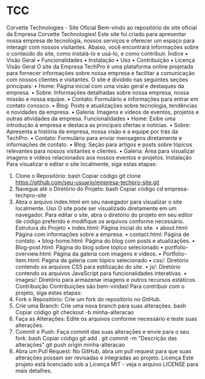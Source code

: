# TCC
Corvette Technologies - Site Oficial
Bem-vindo ao repositório do site oficial da Empresa Corvette Technologies! Este site foi criado para apresentar nossa empresa de tecnologia, nossos serviços e oferecer um espaço para interagir com nossos visitantes. Abaixo, você encontrará informações sobre o conteúdo do site, como instalá-lo e usá-lo, e como contribuir.
Índice
•	Visão Geral
•	Funcionalidades
•	Instalação
•	Uso
•	Contribuição
•	Licença
Visão Geral
O site da Empresa TechPro é uma plataforma online projetada para fornecer informações sobre nossa empresa e facilitar a comunicação com nossos clientes e visitantes. O site é dividido nas seguintes seções principais:
•	Home: Página inicial com uma visão geral e destaques da empresa.
•	Sobre: Informações detalhadas sobre nossa empresa, nossa missão e nossa equipe.
•	Contato: Formulário e informações para entrar em contato conosco.
•	Blog: Posts e atualizações sobre tecnologia, tendências e novidades da empresa.
•	Galeria: Imagens e vídeos de eventos, projetos e outras atividades da empresa.
Funcionalidades
•	Home: Exibe uma introdução à empresa e destaca as principais ofertas e notícias.
•	Sobre: Apresenta a história da empresa, nossa visão e a equipe por trás da TechPro.
•	Contato: Formulário para enviar mensagens diretamente e informações de contato.
•	Blog: Seção para artigos e posts sobre tópicos relevantes para nossos visitantes e clientes.
•	Galeria: Área para visualizar imagens e vídeos relacionados aos nossos eventos e projetos.
Instalação
Para visualizar e editar o site localmente, siga estas etapas:
1.	Clone o Repositório:
bash
Copiar código
git clone https://github.com/seu-usuario/empresa-techpro-site.git
2.	Navegue até o Diretório do Projeto:
bash
Copiar código
cd empresa-techpro-site
3.	Abra o arquivo index.html em seu navegador para visualizar o site localmente.
Uso
O site pode ser visualizado diretamente em um navegador. Para editar o site, abra o diretório do projeto em seu editor de código preferido e modifique os arquivos conforme necessário.
Estrutura do Projeto
•	index.html: Página inicial do site.
•	about.html: Página com informações sobre a empresa.
•	contact.html: Página de contato.
•	blog-home.html: Página do blog com posts e atualizações.
•	Blog-post.html: Página do blog sobre tópico selecionado
•	portfolio-overview.html: Página da galeria com imagens e vídeos.
•	Portfolio-item.html: Pagina da galeria com tópico selecionado
•	css/: Diretório contendo os arquivos CSS para estilização do site.
•	js/: Diretório contendo os arquivos JavaScript para funcionalidades interativas.
•	images/: Diretório para armazenar imagens e outros recursos estáticos.
Contribuição
Contribuições são bem-vindas! Para contribuir com o projeto, siga estas etapas:
1.	Fork o Repositório: Crie um fork do repositório no GitHub.
2.	Crie uma Branch: Crie uma nova branch para suas alterações.
bash
Copiar código
git checkout -b minha-alteracao
3.	Faça as Alterações: Edite os arquivos conforme necessário e teste suas alterações.
4.	Commit e Push: Faça commit das suas alterações e envie para o seu fork.
bash
Copiar código
git add .
git commit -m "Descrição das alterações"
git push origin minha-alteracao
5.	Abra um Pull Request: No GitHub, abra um pull request para que suas alterações possam ser revisadas e integradas ao projeto.
Licença
Este projeto está licenciado sob a Licença MIT - veja o arquivo LICENSE para mais detalhes.
